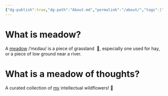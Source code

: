 ```yaml
---
{"dg-publish":true,"dg-path":"About.md","permalink":"/about/","tags":["gardenEntry"],"created":"2025-01-02T22:42:23.627+01:00","updated":"2025-01-06T14:56:50.825+01:00"}
---
```


# What is meadow?

A [meadow](https://en.m.wikipedia.org/wiki/Meadow) /ˈmɛdəʊ/ is a piece of grassland  🌱, especially one used for hay, or a piece of low ground near a river. 

# What is a meadow of thoughts? 

A curated collection of [my](https://www.crysys.hu/~acs/) intellectual wildflowers! 🌼


